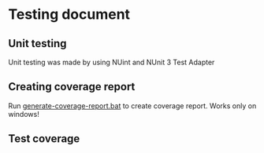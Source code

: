# Testing document

## Unit testing
Unit testing was made by using NUint and NUnit 3 Test Adapter

## Creating coverage report
Run [generate-coverage-report.bat](./../PathFinder2D/PathFinder2D.Tests/PathFinder2D.Tests/generate-coverage-report.bat) to create coverage report. Works only on windows!

## Test coverage

